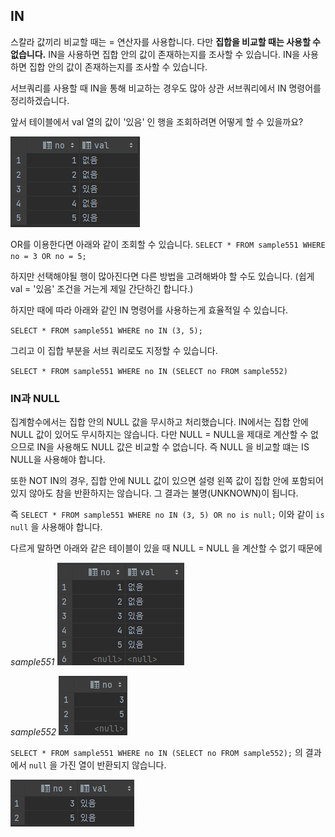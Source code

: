 

## IN

스칼라 값끼리 비교할 때는 = 연산자를 사용합니다. 다만 **집합을 비교할 때는 사용할 수 없습니다.** IN을 사용하면 집합 안의 값이 존재하는지를 조사할 수 있습니다. IN을 사용하면 집합 안의 값이 존재하는지를 조사할 수 있습니다.

서브쿼리를 사용할 때 IN을 통해 비교하는 경우도 많아 상관 서브쿼리에서 IN 명령어를 정리하겠습니다.

앞서 테이블에서 val 열의 값이 '있음' 인 행을 조회하려면 어떻게 할 수 있을까요?

![[Pasted image 20230812174656.png]](https://github.com/JxxHxxx/TIL/blob/master/SQL%20%EC%B2%AB%EA%B1%B8%EC%9D%8C/5%EC%9E%A5%20%EC%A7%91%EA%B3%84%EC%99%80%20%EC%84%9C%EB%B8%8C%EC%BF%BC%EB%A6%AC/Pasted%20image%2020230812174656.png)

OR를 이용한다면 아래와 같이 조회할 수 있습니다.
`SELECT * FROM sample551 WHERE no = 3 OR no = 5;`

하지만 선택해야될 행이 많아진다면 다른 방법을 고려해봐야 할 수도 있습니다. (쉽게 val = '있음' 조건을 거는게 제일 간단하긴 합니다.)

하지만 때에 따라 아래와 같인 IN 명령어를 사용하는게 효율적일 수 있습니다.

`SELECT * FROM sample551 WHERE no IN (3, 5);`

그리고 이 집합 부분을 서브 쿼리로도 지정할 수 있습니다.

`SELECT * FROM sample551 WHERE no IN (SELECT no FROM sample552) `


### IN과 NULL

집계함수에서는 집합 안의 NULL 값을 무시하고 처리했습니다. IN에서는 집합 안에 NULL 값이 있어도 무시하지는 않습니다. 다만 NULL = NULL을 제대로 계산할 수 없으므로 IN을 사용해도 NULL 값은 비교할 수 없습니다. 즉 NULL 을 비교할 떄는 IS NULL을 사용해야 합니다.

또한 NOT IN의 경우, 집합 안에 NULL 값이 있으면 설령 왼쪽 값이 집합 안에 포함되어 있지 않아도 참을 반환하지는 않습니다. 그 결과는 불명(UNKNOWN)이 됩니다.

즉 `SELECT * FROM sample551 WHERE no IN (3, 5) OR no is null;` 이와 같이 `is null` 을 사용해야 합니다.

다르게 말하면 아래와 같은 테이블이 있을 때 NULL = NULL 을 계산할 수 없기 때문에

*sample551*
![[Pasted image 20230812191359.png]](https://github.com/JxxHxxx/TIL/blob/master/SQL%20%EC%B2%AB%EA%B1%B8%EC%9D%8C/5%EC%9E%A5%20%EC%A7%91%EA%B3%84%EC%99%80%20%EC%84%9C%EB%B8%8C%EC%BF%BC%EB%A6%AC/Pasted%20image%2020230812191359.png)

*sample552*
![[Pasted image 20230812191324.png]](https://github.com/JxxHxxx/TIL/blob/master/SQL%20%EC%B2%AB%EA%B1%B8%EC%9D%8C/5%EC%9E%A5%20%EC%A7%91%EA%B3%84%EC%99%80%20%EC%84%9C%EB%B8%8C%EC%BF%BC%EB%A6%AC/Pasted%20image%2020230812191324.png)


`SELECT * FROM sample551 WHERE no IN (SELECT no FROM sample552);` 의 결과에서 `null` 을 가진 열이 반환되지 않습니다.

![[Pasted image 20230812191508.png]](https://github.com/JxxHxxx/TIL/blob/master/SQL%20%EC%B2%AB%EA%B1%B8%EC%9D%8C/5%EC%9E%A5%20%EC%A7%91%EA%B3%84%EC%99%80%20%EC%84%9C%EB%B8%8C%EC%BF%BC%EB%A6%AC/Pasted%20image%2020230812191508.png)

